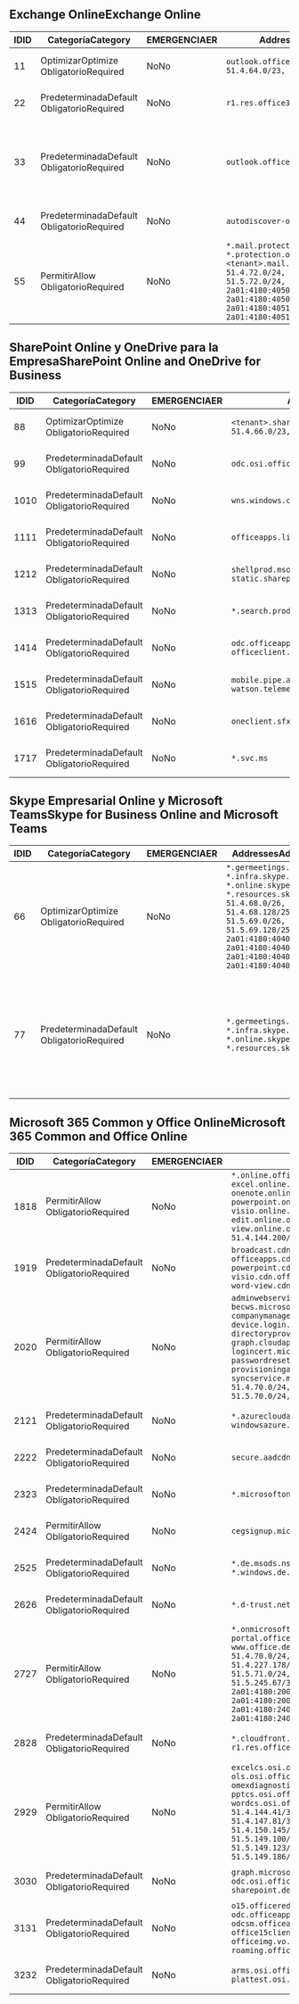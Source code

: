 <!--THIS FILE IS AUTOMATICALLY GENERATED. MANUAL CHANGES WILL BE OVERWRITTEN.-->
<!--Please contact the Office 365 Endpoints team with any questions.-->
<!--Germany endpoints version 2018102900-->
<!--File generated 2018-10-29 14:00:48.2245-->

## <a name="exchange-online"></a><span data-ttu-id="77be5-101">Exchange Online</span><span class="sxs-lookup"><span data-stu-id="77be5-101">Exchange Online</span></span>

<span data-ttu-id="77be5-102">ID</span><span class="sxs-lookup"><span data-stu-id="77be5-102">ID</span></span> | <span data-ttu-id="77be5-103">Categoría</span><span class="sxs-lookup"><span data-stu-id="77be5-103">Category</span></span> | <span data-ttu-id="77be5-104">EMERGENCIA</span><span class="sxs-lookup"><span data-stu-id="77be5-104">ER</span></span> | <span data-ttu-id="77be5-105">Addresses</span><span class="sxs-lookup"><span data-stu-id="77be5-105">Addresses</span></span> | <span data-ttu-id="77be5-106">Puertos</span><span class="sxs-lookup"><span data-stu-id="77be5-106">Ports</span></span>
-- | -------------------- | -- | ------------------------------------------------------------------------------------------------------------------------------------------------------------------------------------------------------------------------------------------------------------ | -------------------------------
<span data-ttu-id="77be5-107">1</span><span class="sxs-lookup"><span data-stu-id="77be5-107">1</span></span> | <span data-ttu-id="77be5-108">Optimizar</span><span class="sxs-lookup"><span data-stu-id="77be5-108">Optimize</span></span><BR><span data-ttu-id="77be5-109">Obligatorio</span><span class="sxs-lookup"><span data-stu-id="77be5-109">Required</span></span> | <span data-ttu-id="77be5-110">No</span><span class="sxs-lookup"><span data-stu-id="77be5-110">No</span></span> | `outlook.office.de`<BR>`51.4.64.0/23, 51.5.64.0/23` | <span data-ttu-id="77be5-111">**TCP:** 443, 80</span><span class="sxs-lookup"><span data-stu-id="77be5-111">**TCP:** 443, 80</span></span>
<span data-ttu-id="77be5-112">2</span><span class="sxs-lookup"><span data-stu-id="77be5-112">2</span></span> | <span data-ttu-id="77be5-113">Predeterminada</span><span class="sxs-lookup"><span data-stu-id="77be5-113">Default</span></span><BR><span data-ttu-id="77be5-114">Obligatorio</span><span class="sxs-lookup"><span data-stu-id="77be5-114">Required</span></span> | <span data-ttu-id="77be5-115">No</span><span class="sxs-lookup"><span data-stu-id="77be5-115">No</span></span> | `r1.res.office365.com` | <span data-ttu-id="77be5-116">**TCP:** 443, 80</span><span class="sxs-lookup"><span data-stu-id="77be5-116">**TCP:** 443, 80</span></span>
<span data-ttu-id="77be5-117">3</span><span class="sxs-lookup"><span data-stu-id="77be5-117">3</span></span> | <span data-ttu-id="77be5-118">Predeterminada</span><span class="sxs-lookup"><span data-stu-id="77be5-118">Default</span></span><BR><span data-ttu-id="77be5-119">Obligatorio</span><span class="sxs-lookup"><span data-stu-id="77be5-119">Required</span></span> | <span data-ttu-id="77be5-120">No</span><span class="sxs-lookup"><span data-stu-id="77be5-120">No</span></span> | `outlook.office.de` | <span data-ttu-id="77be5-121">**TCP:** 143, 25, 587, 993, 995</span><span class="sxs-lookup"><span data-stu-id="77be5-121">**TCP:** 143, 25, 587, 993, 995</span></span>
<span data-ttu-id="77be5-122">4</span><span class="sxs-lookup"><span data-stu-id="77be5-122">4</span></span> | <span data-ttu-id="77be5-123">Predeterminada</span><span class="sxs-lookup"><span data-stu-id="77be5-123">Default</span></span><BR><span data-ttu-id="77be5-124">Obligatorio</span><span class="sxs-lookup"><span data-stu-id="77be5-124">Required</span></span> | <span data-ttu-id="77be5-125">No</span><span class="sxs-lookup"><span data-stu-id="77be5-125">No</span></span> | `autodiscover-outlook.office.de` | <span data-ttu-id="77be5-126">**TCP:** 443, 80</span><span class="sxs-lookup"><span data-stu-id="77be5-126">**TCP:** 443, 80</span></span>
<span data-ttu-id="77be5-127">5</span><span class="sxs-lookup"><span data-stu-id="77be5-127">5</span></span> | <span data-ttu-id="77be5-128">Permitir</span><span class="sxs-lookup"><span data-stu-id="77be5-128">Allow</span></span><BR><span data-ttu-id="77be5-129">Obligatorio</span><span class="sxs-lookup"><span data-stu-id="77be5-129">Required</span></span> | <span data-ttu-id="77be5-130">No</span><span class="sxs-lookup"><span data-stu-id="77be5-130">No</span></span> | `*.mail.protection.outlook.de, *.protection.outlook.de, <tenant>.mail.protection.outlook.de`<BR>`51.4.72.0/24, 51.4.80.0/27, 51.5.72.0/24, 51.5.80.0/27, 2a01:4180:4050:400::/64, 2a01:4180:4050:800::/64, 2a01:4180:4051:400::/64, 2a01:4180:4051:800::/64` | <span data-ttu-id="77be5-131">**TCP:** 25, 443</span><span class="sxs-lookup"><span data-stu-id="77be5-131">**TCP:** 25, 443</span></span>

## <a name="sharepoint-online-and-onedrive-for-business"></a><span data-ttu-id="77be5-132">SharePoint Online y OneDrive para la Empresa</span><span class="sxs-lookup"><span data-stu-id="77be5-132">SharePoint Online and OneDrive for Business</span></span>

<span data-ttu-id="77be5-133">ID</span><span class="sxs-lookup"><span data-stu-id="77be5-133">ID</span></span> | <span data-ttu-id="77be5-134">Categoría</span><span class="sxs-lookup"><span data-stu-id="77be5-134">Category</span></span> | <span data-ttu-id="77be5-135">EMERGENCIA</span><span class="sxs-lookup"><span data-stu-id="77be5-135">ER</span></span> | <span data-ttu-id="77be5-136">Addresses</span><span class="sxs-lookup"><span data-stu-id="77be5-136">Addresses</span></span> | <span data-ttu-id="77be5-137">Puertos</span><span class="sxs-lookup"><span data-stu-id="77be5-137">Ports</span></span>
-- | -------------------- | -- | ------------------------------------------------------------------------------ | ----------------
<span data-ttu-id="77be5-138">8</span><span class="sxs-lookup"><span data-stu-id="77be5-138">8</span></span> | <span data-ttu-id="77be5-139">Optimizar</span><span class="sxs-lookup"><span data-stu-id="77be5-139">Optimize</span></span><BR><span data-ttu-id="77be5-140">Obligatorio</span><span class="sxs-lookup"><span data-stu-id="77be5-140">Required</span></span> | <span data-ttu-id="77be5-141">No</span><span class="sxs-lookup"><span data-stu-id="77be5-141">No</span></span> | `<tenant>.sharepoint.de`<BR>`51.4.66.0/23, 51.5.66.0/23` | <span data-ttu-id="77be5-142">**TCP:** 443, 80</span><span class="sxs-lookup"><span data-stu-id="77be5-142">**TCP:** 443, 80</span></span>
<span data-ttu-id="77be5-143">9</span><span class="sxs-lookup"><span data-stu-id="77be5-143">9</span></span> | <span data-ttu-id="77be5-144">Predeterminada</span><span class="sxs-lookup"><span data-stu-id="77be5-144">Default</span></span><BR><span data-ttu-id="77be5-145">Obligatorio</span><span class="sxs-lookup"><span data-stu-id="77be5-145">Required</span></span> | <span data-ttu-id="77be5-146">No</span><span class="sxs-lookup"><span data-stu-id="77be5-146">No</span></span> | `odc.osi.office.de` | <span data-ttu-id="77be5-147">**TCP:** 443, 80</span><span class="sxs-lookup"><span data-stu-id="77be5-147">**TCP:** 443, 80</span></span>
<span data-ttu-id="77be5-148">10</span><span class="sxs-lookup"><span data-stu-id="77be5-148">10</span></span> | <span data-ttu-id="77be5-149">Predeterminada</span><span class="sxs-lookup"><span data-stu-id="77be5-149">Default</span></span><BR><span data-ttu-id="77be5-150">Obligatorio</span><span class="sxs-lookup"><span data-stu-id="77be5-150">Required</span></span> | <span data-ttu-id="77be5-151">No</span><span class="sxs-lookup"><span data-stu-id="77be5-151">No</span></span> | `wns.windows.com` | <span data-ttu-id="77be5-152">**TCP:** 443, 80</span><span class="sxs-lookup"><span data-stu-id="77be5-152">**TCP:** 443, 80</span></span>
<span data-ttu-id="77be5-153">11</span><span class="sxs-lookup"><span data-stu-id="77be5-153">11</span></span> | <span data-ttu-id="77be5-154">Predeterminada</span><span class="sxs-lookup"><span data-stu-id="77be5-154">Default</span></span><BR><span data-ttu-id="77be5-155">Obligatorio</span><span class="sxs-lookup"><span data-stu-id="77be5-155">Required</span></span> | <span data-ttu-id="77be5-156">No</span><span class="sxs-lookup"><span data-stu-id="77be5-156">No</span></span> | `officeapps.live.com` | <span data-ttu-id="77be5-157">**TCP:** 443, 80</span><span class="sxs-lookup"><span data-stu-id="77be5-157">**TCP:** 443, 80</span></span>
<span data-ttu-id="77be5-158">12</span><span class="sxs-lookup"><span data-stu-id="77be5-158">12</span></span> | <span data-ttu-id="77be5-159">Predeterminada</span><span class="sxs-lookup"><span data-stu-id="77be5-159">Default</span></span><BR><span data-ttu-id="77be5-160">Obligatorio</span><span class="sxs-lookup"><span data-stu-id="77be5-160">Required</span></span> | <span data-ttu-id="77be5-161">No</span><span class="sxs-lookup"><span data-stu-id="77be5-161">No</span></span> | `shellprod.msocdn.de, spoprod-a.akamaihd.net, static.sharepointonline.com` | <span data-ttu-id="77be5-162">**TCP:** 443, 80</span><span class="sxs-lookup"><span data-stu-id="77be5-162">**TCP:** 443, 80</span></span>
<span data-ttu-id="77be5-163">13</span><span class="sxs-lookup"><span data-stu-id="77be5-163">13</span></span> | <span data-ttu-id="77be5-164">Predeterminada</span><span class="sxs-lookup"><span data-stu-id="77be5-164">Default</span></span><BR><span data-ttu-id="77be5-165">Obligatorio</span><span class="sxs-lookup"><span data-stu-id="77be5-165">Required</span></span> | <span data-ttu-id="77be5-166">No</span><span class="sxs-lookup"><span data-stu-id="77be5-166">No</span></span> | `*.search.production.de.azuretrafficmanager.de` | <span data-ttu-id="77be5-167">**TCP:** 443</span><span class="sxs-lookup"><span data-stu-id="77be5-167">**TCP:** 443</span></span>
<span data-ttu-id="77be5-168">14</span><span class="sxs-lookup"><span data-stu-id="77be5-168">14</span></span> | <span data-ttu-id="77be5-169">Predeterminada</span><span class="sxs-lookup"><span data-stu-id="77be5-169">Default</span></span><BR><span data-ttu-id="77be5-170">Obligatorio</span><span class="sxs-lookup"><span data-stu-id="77be5-170">Required</span></span> | <span data-ttu-id="77be5-171">No</span><span class="sxs-lookup"><span data-stu-id="77be5-171">No</span></span> | `odc.officeapps.live.com, officeclient.microsoft.com` | <span data-ttu-id="77be5-172">**TCP:** 443, 80</span><span class="sxs-lookup"><span data-stu-id="77be5-172">**TCP:** 443, 80</span></span>
<span data-ttu-id="77be5-173">15</span><span class="sxs-lookup"><span data-stu-id="77be5-173">15</span></span> | <span data-ttu-id="77be5-174">Predeterminada</span><span class="sxs-lookup"><span data-stu-id="77be5-174">Default</span></span><BR><span data-ttu-id="77be5-175">Obligatorio</span><span class="sxs-lookup"><span data-stu-id="77be5-175">Required</span></span> | <span data-ttu-id="77be5-176">No</span><span class="sxs-lookup"><span data-stu-id="77be5-176">No</span></span> | `mobile.pipe.aria.microsoft.com, ssw.live.com, watson.telemetry.microsoft.com` | <span data-ttu-id="77be5-177">**TCP:** 443, 80</span><span class="sxs-lookup"><span data-stu-id="77be5-177">**TCP:** 443, 80</span></span>
<span data-ttu-id="77be5-178">16</span><span class="sxs-lookup"><span data-stu-id="77be5-178">16</span></span> | <span data-ttu-id="77be5-179">Predeterminada</span><span class="sxs-lookup"><span data-stu-id="77be5-179">Default</span></span><BR><span data-ttu-id="77be5-180">Obligatorio</span><span class="sxs-lookup"><span data-stu-id="77be5-180">Required</span></span> | <span data-ttu-id="77be5-181">No</span><span class="sxs-lookup"><span data-stu-id="77be5-181">No</span></span> | `oneclient.sfx.ms` | <span data-ttu-id="77be5-182">**TCP:** 443, 80</span><span class="sxs-lookup"><span data-stu-id="77be5-182">**TCP:** 443, 80</span></span>
<span data-ttu-id="77be5-183">17</span><span class="sxs-lookup"><span data-stu-id="77be5-183">17</span></span> | <span data-ttu-id="77be5-184">Predeterminada</span><span class="sxs-lookup"><span data-stu-id="77be5-184">Default</span></span><BR><span data-ttu-id="77be5-185">Obligatorio</span><span class="sxs-lookup"><span data-stu-id="77be5-185">Required</span></span> | <span data-ttu-id="77be5-186">No</span><span class="sxs-lookup"><span data-stu-id="77be5-186">No</span></span> | `*.svc.ms` | <span data-ttu-id="77be5-187">**TCP:** 443, 80</span><span class="sxs-lookup"><span data-stu-id="77be5-187">**TCP:** 443, 80</span></span>

## <a name="skype-for-business-online-and-microsoft-teams"></a><span data-ttu-id="77be5-188">Skype Empresarial Online y Microsoft Teams</span><span class="sxs-lookup"><span data-stu-id="77be5-188">Skype for Business Online and Microsoft Teams</span></span>

<span data-ttu-id="77be5-189">ID</span><span class="sxs-lookup"><span data-stu-id="77be5-189">ID</span></span> | <span data-ttu-id="77be5-190">Categoría</span><span class="sxs-lookup"><span data-stu-id="77be5-190">Category</span></span> | <span data-ttu-id="77be5-191">EMERGENCIA</span><span class="sxs-lookup"><span data-stu-id="77be5-191">ER</span></span> | <span data-ttu-id="77be5-192">Addresses</span><span class="sxs-lookup"><span data-stu-id="77be5-192">Addresses</span></span> | <span data-ttu-id="77be5-193">Puertos</span><span class="sxs-lookup"><span data-stu-id="77be5-193">Ports</span></span>
-- | -------------------- | -- | ----------------------------------------------------------------------------------------------------------------------------------------------------------------------------------------------------------------------------------------------- | --------------------------------------------------
<span data-ttu-id="77be5-194">6</span><span class="sxs-lookup"><span data-stu-id="77be5-194">6</span></span> | <span data-ttu-id="77be5-195">Optimizar</span><span class="sxs-lookup"><span data-stu-id="77be5-195">Optimize</span></span><BR><span data-ttu-id="77be5-196">Obligatorio</span><span class="sxs-lookup"><span data-stu-id="77be5-196">Required</span></span> | <span data-ttu-id="77be5-197">No</span><span class="sxs-lookup"><span data-stu-id="77be5-197">No</span></span> | `*.germeetings.skype.de, *.infra.skype.de, *.online.skype.de, *.resources.skype.de`<BR>`51.4.68.0/26, 51.4.68.128/25, 51.5.69.0/26, 51.5.69.128/25, 2a01:4180:4040:1::/64, 2a01:4180:4040:2::/64, 2a01:4180:4040:7::/64, 2a01:4180:4040:8::/64` | <span data-ttu-id="77be5-198">**TCP:** 443, 80</span><span class="sxs-lookup"><span data-stu-id="77be5-198">**TCP:** 443, 80</span></span><BR><span data-ttu-id="77be5-199">**UDP:** 3478</span><span class="sxs-lookup"><span data-stu-id="77be5-199">**UDP:** 3478</span></span>
<span data-ttu-id="77be5-200">7</span><span class="sxs-lookup"><span data-stu-id="77be5-200">7</span></span> | <span data-ttu-id="77be5-201">Predeterminada</span><span class="sxs-lookup"><span data-stu-id="77be5-201">Default</span></span><BR><span data-ttu-id="77be5-202">Obligatorio</span><span class="sxs-lookup"><span data-stu-id="77be5-202">Required</span></span> | <span data-ttu-id="77be5-203">No</span><span class="sxs-lookup"><span data-stu-id="77be5-203">No</span></span> | `*.germeetings.skype.de, *.infra.skype.de, *.online.skype.de, *.resources.skype.de` | <span data-ttu-id="77be5-204">**TCP:** 5061, 50000-59999</span><span class="sxs-lookup"><span data-stu-id="77be5-204">**TCP:** 5061, 50000-59999</span></span><BR><span data-ttu-id="77be5-205">**UDP:** 50000-59999</span><span class="sxs-lookup"><span data-stu-id="77be5-205">**UDP:** 50000-59999</span></span>

## <a name="microsoft-365-common-and-office-online"></a><span data-ttu-id="77be5-206">Microsoft 365 Common y Office Online</span><span class="sxs-lookup"><span data-stu-id="77be5-206">Microsoft 365 Common and Office Online</span></span>

<span data-ttu-id="77be5-207">ID</span><span class="sxs-lookup"><span data-stu-id="77be5-207">ID</span></span> | <span data-ttu-id="77be5-208">Categoría</span><span class="sxs-lookup"><span data-stu-id="77be5-208">Category</span></span> | <span data-ttu-id="77be5-209">EMERGENCIA</span><span class="sxs-lookup"><span data-stu-id="77be5-209">ER</span></span> | <span data-ttu-id="77be5-210">Addresses</span><span class="sxs-lookup"><span data-stu-id="77be5-210">Addresses</span></span> | <span data-ttu-id="77be5-211">Puertos</span><span class="sxs-lookup"><span data-stu-id="77be5-211">Ports</span></span>
-- | ------------------- | -- | ---------------------------------------------------------------------------------------------------------------------------------------------------------------------------------------------------------------------------------------------------------------------------------------------------------------------------------------------------------------------------------------------------------------------------------------------------------------------------------- | ----------------
<span data-ttu-id="77be5-212">18</span><span class="sxs-lookup"><span data-stu-id="77be5-212">18</span></span> | <span data-ttu-id="77be5-213">Permitir</span><span class="sxs-lookup"><span data-stu-id="77be5-213">Allow</span></span><BR><span data-ttu-id="77be5-214">Obligatorio</span><span class="sxs-lookup"><span data-stu-id="77be5-214">Required</span></span> | <span data-ttu-id="77be5-215">No</span><span class="sxs-lookup"><span data-stu-id="77be5-215">No</span></span> | `*.online.office.de, broadcast.online.office.de, excel.online.office.de, onenote.online.office.de, powerpoint.online.office.de, visio.online.office.de, word-edit.online.office.de, word-view.online.office.de`<BR>`51.4.144.200/32, 51.5.149.3/32, 51.18.16.0/23` | <span data-ttu-id="77be5-216">**TCP:** 443</span><span class="sxs-lookup"><span data-stu-id="77be5-216">**TCP:** 443</span></span>
<span data-ttu-id="77be5-217">19</span><span class="sxs-lookup"><span data-stu-id="77be5-217">19</span></span> | <span data-ttu-id="77be5-218">Predeterminada</span><span class="sxs-lookup"><span data-stu-id="77be5-218">Default</span></span><BR><span data-ttu-id="77be5-219">Obligatorio</span><span class="sxs-lookup"><span data-stu-id="77be5-219">Required</span></span> | <span data-ttu-id="77be5-220">No</span><span class="sxs-lookup"><span data-stu-id="77be5-220">No</span></span> | `broadcast.cdn.office.de, excel.cdn.office.de, officeapps.cdn.office.de, onenote.cdn.office.de, powerpoint.cdn.office.de, view.cdn.office.de, visio.cdn.office.de, word-edit.cdn.office.de, word-view.cdn.office.de` | <span data-ttu-id="77be5-221">**TCP:** 443</span><span class="sxs-lookup"><span data-stu-id="77be5-221">**TCP:** 443</span></span>
<span data-ttu-id="77be5-222">20</span><span class="sxs-lookup"><span data-stu-id="77be5-222">20</span></span> | <span data-ttu-id="77be5-223">Permitir</span><span class="sxs-lookup"><span data-stu-id="77be5-223">Allow</span></span><BR><span data-ttu-id="77be5-224">Obligatorio</span><span class="sxs-lookup"><span data-stu-id="77be5-224">Required</span></span> | <span data-ttu-id="77be5-225">No</span><span class="sxs-lookup"><span data-stu-id="77be5-225">No</span></span> | `adminwebservice.microsoftonline.de, becws.microsoftonline.de, companymanager.microsoftonline.de, device.login.microsoftonline.de, directoryprovisioning.cloudapi.de, graph.cloudapi.de, login.microsoftonline.de, logincert.microsoftonline.de, pas.cloudapi.de, passwordreset.activedirectory.microsoftazure.de, provisioningapi.microsoftonline.de, syncservice.microsoftonline.de`<BR>`51.4.70.0/24, 51.4.136.0/24, 51.4.144.0/24, 51.5.70.0/24, 51.5.136.0/24, 51.5.144.0/24` | <span data-ttu-id="77be5-226">**TCP:** 443, 80</span><span class="sxs-lookup"><span data-stu-id="77be5-226">**TCP:** 443, 80</span></span>
<span data-ttu-id="77be5-227">21</span><span class="sxs-lookup"><span data-stu-id="77be5-227">21</span></span> | <span data-ttu-id="77be5-228">Predeterminada</span><span class="sxs-lookup"><span data-stu-id="77be5-228">Default</span></span><BR><span data-ttu-id="77be5-229">Obligatorio</span><span class="sxs-lookup"><span data-stu-id="77be5-229">Required</span></span> | <span data-ttu-id="77be5-230">No</span><span class="sxs-lookup"><span data-stu-id="77be5-230">No</span></span> | `*.azurecloudapp.de, *.cloudapi.de, *.windows.de, windowsazure.de` | <span data-ttu-id="77be5-231">**TCP:** 443, 80</span><span class="sxs-lookup"><span data-stu-id="77be5-231">**TCP:** 443, 80</span></span>
<span data-ttu-id="77be5-232">22</span><span class="sxs-lookup"><span data-stu-id="77be5-232">22</span></span> | <span data-ttu-id="77be5-233">Predeterminada</span><span class="sxs-lookup"><span data-stu-id="77be5-233">Default</span></span><BR><span data-ttu-id="77be5-234">Obligatorio</span><span class="sxs-lookup"><span data-stu-id="77be5-234">Required</span></span> | <span data-ttu-id="77be5-235">No</span><span class="sxs-lookup"><span data-stu-id="77be5-235">No</span></span> | `secure.aadcdn.microsoftonline-p.com` | <span data-ttu-id="77be5-236">**TCP:** 443, 80</span><span class="sxs-lookup"><span data-stu-id="77be5-236">**TCP:** 443, 80</span></span>
<span data-ttu-id="77be5-237">23</span><span class="sxs-lookup"><span data-stu-id="77be5-237">23</span></span> | <span data-ttu-id="77be5-238">Predeterminada</span><span class="sxs-lookup"><span data-stu-id="77be5-238">Default</span></span><BR><span data-ttu-id="77be5-239">Obligatorio</span><span class="sxs-lookup"><span data-stu-id="77be5-239">Required</span></span> | <span data-ttu-id="77be5-240">No</span><span class="sxs-lookup"><span data-stu-id="77be5-240">No</span></span> | `*.microsoftonline.de, *.windows.net` | <span data-ttu-id="77be5-241">**TCP:** 443, 80</span><span class="sxs-lookup"><span data-stu-id="77be5-241">**TCP:** 443, 80</span></span>
<span data-ttu-id="77be5-242">24</span><span class="sxs-lookup"><span data-stu-id="77be5-242">24</span></span> | <span data-ttu-id="77be5-243">Permitir</span><span class="sxs-lookup"><span data-stu-id="77be5-243">Allow</span></span><BR><span data-ttu-id="77be5-244">Obligatorio</span><span class="sxs-lookup"><span data-stu-id="77be5-244">Required</span></span> | <span data-ttu-id="77be5-245">No</span><span class="sxs-lookup"><span data-stu-id="77be5-245">No</span></span> | `cegsignup.microsoft.de, negsignup.microsoft.de` | <span data-ttu-id="77be5-246">**TCP:** 443, 80</span><span class="sxs-lookup"><span data-stu-id="77be5-246">**TCP:** 443, 80</span></span>
<span data-ttu-id="77be5-247">25</span><span class="sxs-lookup"><span data-stu-id="77be5-247">25</span></span> | <span data-ttu-id="77be5-248">Predeterminada</span><span class="sxs-lookup"><span data-stu-id="77be5-248">Default</span></span><BR><span data-ttu-id="77be5-249">Obligatorio</span><span class="sxs-lookup"><span data-stu-id="77be5-249">Required</span></span> | <span data-ttu-id="77be5-250">No</span><span class="sxs-lookup"><span data-stu-id="77be5-250">No</span></span> | `*.de.msods.nsatc.net, *.office.de.akadns.net, *.windows.de.nsatc.net, officehome.msocdn.de` | <span data-ttu-id="77be5-251">**TCP:** 443, 80</span><span class="sxs-lookup"><span data-stu-id="77be5-251">**TCP:** 443, 80</span></span>
<span data-ttu-id="77be5-252">26</span><span class="sxs-lookup"><span data-stu-id="77be5-252">26</span></span> | <span data-ttu-id="77be5-253">Predeterminada</span><span class="sxs-lookup"><span data-stu-id="77be5-253">Default</span></span><BR><span data-ttu-id="77be5-254">Obligatorio</span><span class="sxs-lookup"><span data-stu-id="77be5-254">Required</span></span> | <span data-ttu-id="77be5-255">No</span><span class="sxs-lookup"><span data-stu-id="77be5-255">No</span></span> | `*.d-trust.net` | <span data-ttu-id="77be5-256">**TCP:** 443, 80</span><span class="sxs-lookup"><span data-stu-id="77be5-256">**TCP:** 443, 80</span></span>
<span data-ttu-id="77be5-257">27</span><span class="sxs-lookup"><span data-stu-id="77be5-257">27</span></span> | <span data-ttu-id="77be5-258">Permitir</span><span class="sxs-lookup"><span data-stu-id="77be5-258">Allow</span></span><BR><span data-ttu-id="77be5-259">Obligatorio</span><span class="sxs-lookup"><span data-stu-id="77be5-259">Required</span></span> | <span data-ttu-id="77be5-260">No</span><span class="sxs-lookup"><span data-stu-id="77be5-260">No</span></span> | `*.onmicrosoft.de, *.osi.office.de, office.de, portal.office.de, webshell.suite.office.de, www.office.de`<BR>`51.4.70.0/24, 51.4.71.0/24, 51.4.226.115/32, 51.4.227.178/32, 51.4.230.178/32, 51.5.70.0/24, 51.5.71.0/24, 51.5.147.48/32, 51.5.242.163/32, 51.5.245.67/32, 2a01:4180:2001::92/128, 2a01:4180:2001::234/128, 2a01:4180:2001::3b8/128, 2a01:4180:2401::11f/128, 2a01:4180:2401::33b/128, 2a01:4180:2401::55b/128` | <span data-ttu-id="77be5-261">**TCP:** 443, 80</span><span class="sxs-lookup"><span data-stu-id="77be5-261">**TCP:** 443, 80</span></span>
<span data-ttu-id="77be5-262">28</span><span class="sxs-lookup"><span data-stu-id="77be5-262">28</span></span> | <span data-ttu-id="77be5-263">Predeterminada</span><span class="sxs-lookup"><span data-stu-id="77be5-263">Default</span></span><BR><span data-ttu-id="77be5-264">Obligatorio</span><span class="sxs-lookup"><span data-stu-id="77be5-264">Required</span></span> | <span data-ttu-id="77be5-265">No</span><span class="sxs-lookup"><span data-stu-id="77be5-265">No</span></span> | `*.cloudfront.net, prod.msocdn.de, r1.res.office365.com, shellprod.msocdn.de` | <span data-ttu-id="77be5-266">**TCP:** 443, 80</span><span class="sxs-lookup"><span data-stu-id="77be5-266">**TCP:** 443, 80</span></span>
<span data-ttu-id="77be5-267">29</span><span class="sxs-lookup"><span data-stu-id="77be5-267">29</span></span> | <span data-ttu-id="77be5-268">Permitir</span><span class="sxs-lookup"><span data-stu-id="77be5-268">Allow</span></span><BR><span data-ttu-id="77be5-269">Obligatorio</span><span class="sxs-lookup"><span data-stu-id="77be5-269">Required</span></span> | <span data-ttu-id="77be5-270">No</span><span class="sxs-lookup"><span data-stu-id="77be5-270">No</span></span> | `excelcs.osi.office.de, excelps.osi.office.de, ols.osi.office.de, omexdiagnostics.osi.office.de, pptcs.osi.office.de, pptps.osi.office.de, wordcs.osi.office.de, wordps.osi.office.de`<BR>`51.4.144.41/32, 51.4.144.174/32, 51.4.145.38/32, 51.4.147.81/32, 51.4.147.233/32, 51.4.148.12/32, 51.4.150.145/32, 51.5.147.242/32, 51.5.149.100/32, 51.5.149.119/32, 51.5.149.123/32, 51.5.149.180/32, 51.5.149.186/32, 51.18.0.0/21` | <span data-ttu-id="77be5-271">**TCP:** 443, 80</span><span class="sxs-lookup"><span data-stu-id="77be5-271">**TCP:** 443, 80</span></span>
<span data-ttu-id="77be5-272">30</span><span class="sxs-lookup"><span data-stu-id="77be5-272">30</span></span> | <span data-ttu-id="77be5-273">Predeterminada</span><span class="sxs-lookup"><span data-stu-id="77be5-273">Default</span></span><BR><span data-ttu-id="77be5-274">Obligatorio</span><span class="sxs-lookup"><span data-stu-id="77be5-274">Required</span></span> | <span data-ttu-id="77be5-275">No</span><span class="sxs-lookup"><span data-stu-id="77be5-275">No</span></span> | `graph.microsoft.de, ocws.osi.office.de, odc.osi.office.de, roaming.osi.office.de, sharepoint.de, store.office.de` | <span data-ttu-id="77be5-276">**TCP:** 443, 80</span><span class="sxs-lookup"><span data-stu-id="77be5-276">**TCP:** 443, 80</span></span>
<span data-ttu-id="77be5-277">31</span><span class="sxs-lookup"><span data-stu-id="77be5-277">31</span></span> | <span data-ttu-id="77be5-278">Predeterminada</span><span class="sxs-lookup"><span data-stu-id="77be5-278">Default</span></span><BR><span data-ttu-id="77be5-279">Obligatorio</span><span class="sxs-lookup"><span data-stu-id="77be5-279">Required</span></span> | <span data-ttu-id="77be5-280">No</span><span class="sxs-lookup"><span data-stu-id="77be5-280">No</span></span> | `o15.officeredir.microsoft.com, odc.officeapps.live.com, odcsm.officeapps.live.com, office.microsoft.com, office15client.microsoft.com, officeimg.vo.msecnd.net, roaming.officeapps.live.com` | <span data-ttu-id="77be5-281">**TCP:** 443, 80</span><span class="sxs-lookup"><span data-stu-id="77be5-281">**TCP:** 443, 80</span></span>
<span data-ttu-id="77be5-282">32</span><span class="sxs-lookup"><span data-stu-id="77be5-282">32</span></span> | <span data-ttu-id="77be5-283">Predeterminada</span><span class="sxs-lookup"><span data-stu-id="77be5-283">Default</span></span><BR><span data-ttu-id="77be5-284">Obligatorio</span><span class="sxs-lookup"><span data-stu-id="77be5-284">Required</span></span> | <span data-ttu-id="77be5-285">No</span><span class="sxs-lookup"><span data-stu-id="77be5-285">No</span></span> | `arms.osi.office.de, manage.osi.office.de, plattest.osi.office.de` | <span data-ttu-id="77be5-286">**TCP:** 443, 80</span><span class="sxs-lookup"><span data-stu-id="77be5-286">**TCP:** 443, 80</span></span>
